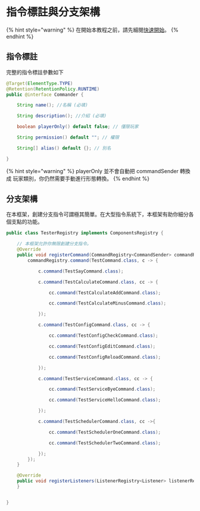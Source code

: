 # 指令標註與分支架構

{% hint style="warning" %}
在開始本教程之前，請先細閱[快速開始](../quick-start.md)。
{% endhint %}

## 指令標註 <a href="#annotation" id="annotation"></a>

完整的指令標註參數如下

```java
@Target(ElementType.TYPE)
@Retention(RetentionPolicy.RUNTIME)
public @interface Commander {

    String name(); //名稱 (必填)

    String description(); //介紹 (必填)

    boolean playerOnly() default false; // 僅限玩家

    String permission() default ""; // 權限

    String[] alias() default {}; // 別名

}
```

{% hint style="warning" %}
playerOnly 並不會自動把 commandSender 轉換成 玩家類別，你仍然需要手動進行形態轉換。
{% endhint %}

## 分支架構 <a href="#subcommands" id="subcommands"></a>

在本框架，創建分支指令可謂極其簡單。在大型指令系統下，本框架有助你細分各個支點的功能。

```java
public class TesterRegistry implements ComponentsRegistry {

    // 本框架允許你無限創建分支指令。
    @Override
    public void registerCommand(CommandRegistry<CommandSender> commandRegistry) {
        commandRegistry.command(TestCommand.class, c -> {

            c.command(TestSayCommand.class);

            c.command(TestCalculateCommand.class, cc -> {

                cc.command(TestCalculateAddCommand.class);

                cc.command(TestCalculateMinusCommand.class);

            });

            c.command(TestConfigCommand.class, cc -> {

                cc.command(TestConfigCheckCommand.class);

                cc.command(TestConfigEditCommand.class);

                cc.command(TestConfigReloadCommand.class);

            });

            c.command(TestServiceCommand.class, cc -> {

                cc.command(TestServiceByeCommand.class);

                cc.command(TestServiceHelloCommand.class);

            });

            c.command(TestSchedulerCommand.class, cc ->{

                cc.command(TestSchedulerOneCommand.class);

                cc.command(TestSchedulerTwoCommand.class);

            });
        });
    }

    @Override
    public void registerListeners(ListenerRegistry<Listener> listenerRegistry) {
    }


}
```
